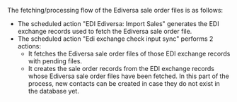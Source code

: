 The fetching/processing flow of the Ediversa sale order files is as follows:
- The scheduled action "EDI Ediversa: Import Sales" generates the EDI exchange records
  used to fetch the Ediversa sale order file.
- The scheduled action "Edi exchange check input sync" performs 2 actions:
	- It fetches the Ediversa sale order files of those EDI exchange records with
	  pending files.
	- It creates the sale order records from the EDI exchange records whose Ediversa
	  sale order files have been fetched. In this part of the process, new contacts
	  can be created in case they do not exist in the database yet.
